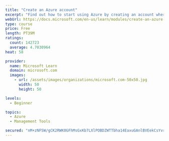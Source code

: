 ```yaml
---
title: "Create an Azure account"
excerpt: "Find out how to start using Azure by creating an account where you’ll see services and personal settings for identity, billing, and preferences."
webUrl: https://docs.microsoft.com/en-us/learn/modules/create-an-azure-account/
type: course
price: Free
length: PT39M
ratings:
  count: 142723
  average: 4.7030964
heat: 58

provider:
  name: Microsoft Learn
  domain: microsoft.com
  images:
    - url: /assets/images/organizations/microsoft.com-50x50.jpg
      width: 50
      height: 50

levels:
  - Beginner

topics:
  - Azure
  - Management Tools

secured: "nM+zNFSW/gCK2RWK0GFhMsGxKb7LXlPOBDZWTTbha14EaxuGAnlBVEekCsYvrupErY6HFeE9JxssJyjyfiyA+v6PFXmchNGxIFcUaylssambcBvKPnFt52qMKxe6z9Ywca4fX/4quAA7ecWD+OMvu27qWcJbTxb3lvp9XeHNY5nI7ECTuu9XpGuX7EVNgUrltqjhV//oJdNpTuys6d5oXDkArbWt4vb6ANL5qbKrEEwwM+OEVT1kJCgbIu2cBkaUChTATAGcp4f7qhputxlxyes1PhNg2zMZP2SC3N5JBENS34RBh/BC/SeOr3vTvHk5VbGGOnvvNt/NW5bX3bl6d1BOgbnqUL3uzNs3Vd+mZdP3zC3EJ0tabHDqadpkzJOunPojjiSnnx05Ddt7yGxmaNmRf2gPBksgyMmBA+tM709eOpx5z4ZcRbxJUO8MmpLR;0co7rs/i1/PcGxZYcEN8TA=="
---
```



